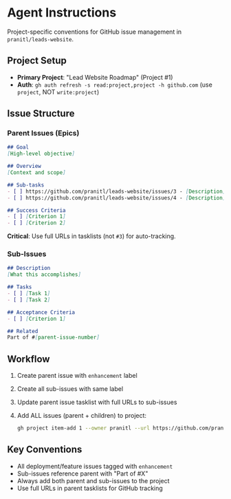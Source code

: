 # Agent Instructions

Project-specific conventions for GitHub issue management in `pranitl/leads-website`.

## Project Setup

- **Primary Project**: "Lead Website Roadmap" (Project #1)
- **Auth**: `gh auth refresh -s read:project,project -h github.com` (use `project`, NOT `write:project`)

## Issue Structure

### Parent Issues (Epics)

```markdown
## Goal
[High-level objective]

## Overview
[Context and scope]

## Sub-tasks
- [ ] https://github.com/pranitl/leads-website/issues/3 - [Description]
- [ ] https://github.com/pranitl/leads-website/issues/4 - [Description]

## Success Criteria
- [ ] [Criterion 1]
- [ ] [Criterion 2]
```

**Critical**: Use full URLs in tasklists (not `#3`) for auto-tracking.

### Sub-Issues

```markdown
## Description
[What this accomplishes]

## Tasks
- [ ] [Task 1]
- [ ] [Task 2]

## Acceptance Criteria
- [ ] [Criterion 1]

## Related
Part of #[parent-issue-number]
```

## Workflow

1. Create parent issue with `enhancement` label
2. Create all sub-issues with same label
3. Update parent issue tasklist with full URLs to sub-issues
4. Add ALL issues (parent + children) to project:

   ```bash
   gh project item-add 1 --owner pranitl --url https://github.com/pranitl/leads-website/issues/[N]
   ```

## Key Conventions

- All deployment/feature issues tagged with `enhancement`
- Sub-issues reference parent with "Part of #X"
- Always add both parent and sub-issues to the project
- Use full URLs in parent tasklists for GitHub tracking
